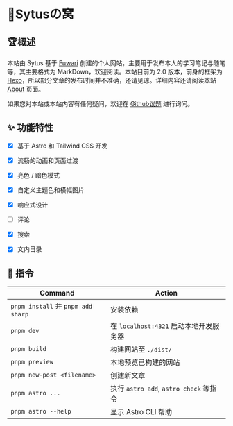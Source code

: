 # 🍥Sytusの窝

## 🏆概述

本站由 Sytus 基于 [Fuwari](https://github.com/saicaca/fuwari) 创建的个人网站，主要用于发布本人的学习笔记与随笔等，其主要格式为 MarkDown，欢迎阅读。本站目前为 2.0 版本，前身的框架为 [Hexo](https://hexo.io/zh-cn/)，所以部分文章的发布时间并不准确，还请见谅。详细内容还请阅读本站 [About](https://sytusramlethal.github.io/about/) 页面。

如果您对本站或本站内容有任何疑问，欢迎在 [Github议题](https://github.com/SytusRamlethal/SytusRamlethal.github.io/issues) 进行询问。

## ✨ 功能特性

* [x] 基于 Astro 和 Tailwind CSS 开发

* [x] 流畅的动画和页面过渡

* [x] 亮色 / 暗色模式

* [x] 自定义主题色和横幅图片

* [x] 响应式设计

* [ ] 评论

* [x] 搜索

* [x] 文内目录

## 🧞 指令

| Command                           | Action                            |
| --------------------------------- | --------------------------------- |
| `pnpm install` 并 `pnpm add sharp` | 安装依赖                              |
| `pnpm dev`                        | 在 `localhost:4321` 启动本地开发服务器      |
| `pnpm build`                      | 构建网站至 `./dist/`                   |
| `pnpm preview`                    | 本地预览已构建的网站                        |
| `pnpm new-post <filename>`        | 创建新文章                             |
| `pnpm astro ...`                  | 执行 `astro add`, `astro check` 等指令 |
| `pnpm astro --help`               | 显示 Astro CLI 帮助                   |
